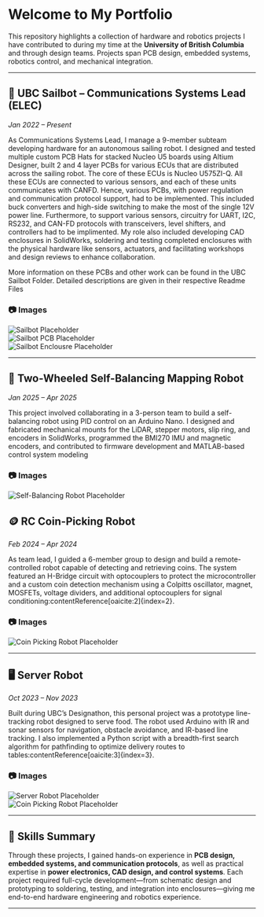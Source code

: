 # Welcome to My Portfolio

This repository highlights a collection of hardware and robotics projects I have contributed to during my time at the **University of British Columbia** and through design teams. Projects span PCB design, embedded systems, robotics control, and mechanical integration.

---

## 🚤 UBC Sailbot – Communications Systems Lead (ELEC)  
*Jan 2022 – Present*  

As Communications Systems Lead, I manage a 9-member subteam developing hardware for an autonomous sailing robot. I designed and tested multiple custom PCB Hats for stacked Nucleo U5 boards using Altium Designer, built 2 and 4 layer PCBs for various ECUs that are distributed across the sailing robot. The core of these ECUs is Nucleo U575ZI-Q. All these ECUs are connected to various sensors, and each of these units communicates with CANFD. Hence, various PCBs, with power regulation and communication protocol support, had to be implemented. This included buck converters and high-side switching to make the most of the single 12V power line. Furthermore, to support various sensors, circuitry for UART, I2C, RS232, and CAN-FD protocols with transceivers, level shifters, and controllers had to be implimented. My role also included developing CAD enclosures in SolidWorks, soldering and testing completed enclosures with the physical hardware like sensors, actuators, and facilitating workshops and design reviews to enhance collaboration.

More information on these PCBs and other work can be found in the UBC Sailbot Folder. Detailed descriptions are given in their respective Readme Files

### 📷 Images  
![Sailbot Placeholder](images/Sailbot.jpg)  
![Sailbot PCB Placeholder](images/SAIL_V3_PCB.png)  
![Sailbot Enclousre Placeholder](images/Wingsail_Enclosure.jpg) 

---

## 🤖 Two-Wheeled Self-Balancing Mapping Robot  
*Jan 2025 – Apr 2025*  

This project involved collaborating in a 3-person team to build a self-balancing robot using PID control on an Arduino Nano. I designed and fabricated mechanical mounts for the LiDAR, stepper motors, slip ring, and encoders in SolidWorks, programmed the BMI270 IMU and magnetic encoders, and contributed to firmware development and MATLAB-based control system modeling

### 📷 Images  
![Self-Balancing Robot Placeholder](images/Self_Balancing_Robot.jpg)  



## 🪙 RC Coin-Picking Robot  
*Feb 2024 – Apr 2024*  

As team lead, I guided a 6-member group to design and build a remote-controlled robot capable of detecting and retrieving coins. The system featured an H-Bridge circuit with optocouplers to protect the microcontroller and a custom coin detection mechanism using a Colpitts oscillator, magnet, MOSFETs, voltage dividers, and additional optocouplers for signal conditioning:contentReference[oaicite:2]{index=2}.  

### 📷 Images  
![Coin Picking Robot Placeholder](images/Coin_Picking_Robot.jpg)  

---

## 🖥️ Server Robot  
*Oct 2023 – Nov 2023*  

Built during UBC’s Designathon, this personal project was a prototype line-tracking robot designed to serve food. The robot used Arduino with IR and sonar sensors for navigation, obstacle avoidance, and IR-based line tracking. I also implemented a Python script with a breadth-first search algorithm for pathfinding to optimize delivery routes to tables:contentReference[oaicite:3]{index=3}.  

### 📷 Images  
![Server Robot Placeholder](images/Picture_of_prototype.jpg)  
![Coin Picking Robot Placeholder](images/CAD_Server_Robot.jpg) 

---

## 🔧 Skills Summary  
Through these projects, I gained hands-on experience in **PCB design, embedded systems, and communication protocols**, as well as practical expertise in **power electronics, CAD design, and control systems**. Each project required full-cycle development—from schematic design and prototyping to soldering, testing, and integration into enclosures—giving me end-to-end hardware engineering and robotics experience.  

---
